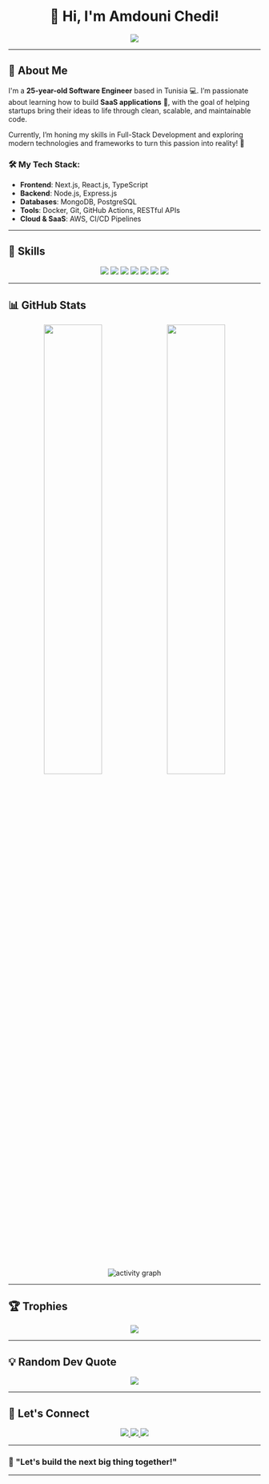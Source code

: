 <h1 align="center">👋 Hi, I'm <b>Amdouni Chedi</b>!</h1>

<p align="center">
  <a href="https://github.com/chediamdouni">
    <img src="https://readme-typing-svg.herokuapp.com?font=Fira+Code&size=25&pause=500&color=00A6FF&center=true&vCenter=true&width=600&lines=Professional+Software+Engineer;SaaS+Builder+for+Startups;Full-Stack+Web+Developer;Next.js+%7C+React+%7C+Node.js;Passionate+about+Clean+Code+%26+Architecture;Let's+build+something+great+together!" />
  </a>
</p>

---

## 🚀 **About Me**

I'm a **25-year-old Software Engineer** based in Tunisia 💻. I’m passionate about learning how to build **SaaS applications** 🚀, with the goal of helping startups bring their ideas to life through clean, scalable, and maintainable code.

Currently, I’m honing my skills in Full-Stack Development and exploring modern technologies and frameworks to turn this passion into reality! 🌱

### 🛠️ My Tech Stack:
- **Frontend**: Next.js, React.js, TypeScript
- **Backend**: Node.js, Express.js
- **Databases**: MongoDB, PostgreSQL
- **Tools**: Docker, Git, GitHub Actions, RESTful APIs
- **Cloud & SaaS**: AWS, CI/CD Pipelines

---

## 🧩 **Skills**

<p align="center">
  <img src="https://img.shields.io/badge/Next.js-000000?style=for-the-badge&logo=nextdotjs&logoColor=white" />
  <img src="https://img.shields.io/badge/React-61DAFB?style=for-the-badge&logo=react&logoColor=black" />
  <img src="https://img.shields.io/badge/Node.js-339933?style=for-the-badge&logo=node.js&logoColor=white" />
  <img src="https://img.shields.io/badge/Express.js-000000?style=for-the-badge&logo=express&logoColor=white" />
  <img src="https://img.shields.io/badge/MongoDB-4EA94B?style=for-the-badge&logo=mongodb&logoColor=white" />
  <img src="https://img.shields.io/badge/PostgreSQL-316192?style=for-the-badge&logo=postgresql&logoColor=white" />
  <img src="https://img.shields.io/badge/Docker-2496ED?style=for-the-badge&logo=docker&logoColor=white" />
</p>

---

## 📊 **GitHub Stats**

<p align="center">
  <img width="48%" src="https://github-readme-stats.vercel.app/api?username=chediamdouni&show_icons=true&theme=algolia" />
  <img width="48%" src="https://github-readme-stats.vercel.app/api/top-langs/?username=chediamdouni&layout=compact&theme=algolia" />
</p>

<p align="center">
  <img src="https://github-readme-activity-graph.vercel.app/graph?username=chediamdouni&theme=react-dark" alt="activity graph" />
</p>

---

## 🏆 **Trophies**

<p align="center">
  <img src="https://github-profile-trophy.vercel.app/?username=chediamdouni&theme=onestar&no-frame=true&column=7" />
</p>

---

## 💡 **Random Dev Quote**

<p align="center">
  <img src="https://quotes-github-readme.vercel.app/api?type=horizontal&theme=algolia" />
</p>

---

## 🤝 **Let's Connect**

<p align="center">
  <a href="https://www.linkedin.com/in/amdouni-chedi-220b07206/" target="_blank">
    <img src="https://img.shields.io/badge/-LinkedIn-0A66C2?style=for-the-badge&logo=linkedin&logoColor=white" />
  </a>
  <a href="mailto:chedi.amdouni.nb@gmail.com" target="_blank">
    <img src="https://img.shields.io/badge/-Gmail-D14836?style=for-the-badge&logo=gmail&logoColor=white" />
  </a>
  <a href="https://github.com/chediamdouni" target="_blank">
    <img src="https://img.shields.io/badge/-GitHub-000?style=for-the-badge&logo=github&logoColor=white" />
  </a>
</p>

---

### 🚀 **"Let's build the next big thing together!"**

---
